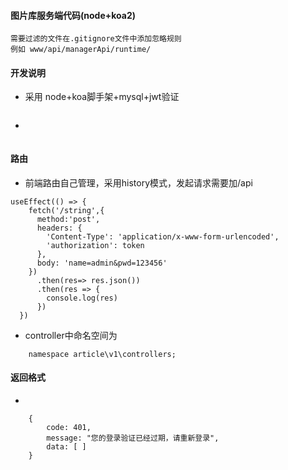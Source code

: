 #### 图片库服务端代码(node+koa2)
    需要过滤的文件在.gitignore文件中添加忽略规则
    例如 www/api/managerApi/runtime/


#### 开发说明
- 	采用 node+koa脚手架+mysql+jwt验证

```

```
- 	

```

```

#### 路由

-   前端路由自己管理，采用history模式，发起请求需要加/api

```
useEffect(() => {
    fetch('/string',{
      method:'post',
      headers: {
        'Content-Type': 'application/x-www-form-urlencoded',
        'authorization': token
      },
      body: 'name=admin&pwd=123456'
    })
      .then(res=> res.json())
      .then(res => {
        console.log(res)
      })
  })  
```

-   controller中命名空间为

```
    namespace article\v1\controllers;
```

#### 返回格式
-   

```
    {
        code: 401,
        message: "您的登录验证已经过期，请重新登录",
        data: [ ]
    }
```
